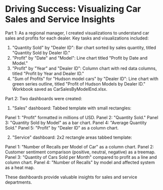 # Driving Success: Visualizing Car Sales and Service Insights

Part 1:
As a regional manager, I created visualizations to understand car sales and profits for each dealer. Key tasks and visualizations included:

1. "Quantity Sold" by "Dealer ID": Bar chart sorted by sales quantity, titled "Quantity Sold by Dealer ID."
2. "Profit" by "Date" and "Model": Line chart titled "Profit by Date and Model."
3. "Profit" by "Year" and "Dealer ID": Column chart with red data columns, titled "Profit by Year and Dealer ID."
4. "Sum of Profits" for "Hudson model cars" by "Dealer ID": Line chart with green series outline, titled "Profit of Hudson Models by Dealer ID."
Workbook saved as CarSalesByModelEnd.xlsx.

Part 2:
Two dashboards were created:

1. "Sales" dashboard: Tabbed template with small rectangles:

Panel 1: "Profit" formatted in millions of USD.
Panel 2: "Quantity Sold."
Panel 3: "Quantity Sold by Model" as a bar chart.
Panel 4: "Average Quantity Sold."
Panel 5: "Profit" by "Dealer ID" as a column chart.

2. "Service" dashboard: 2x2 rectangle areas tabbed template:

Panel 1: "Number of Recalls per Model of Car" as a column chart.
Panel 2: Customer sentiment comparison (positive, neutral, negative) as a treemap.
Panel 3: "Quantity of Cars Sold per Month" compared to profit as a line and column chart.
Panel 4: "Number of Recalls" by model and affected system as a heat map.

These dashboards provide valuable insights for sales and service departments.
